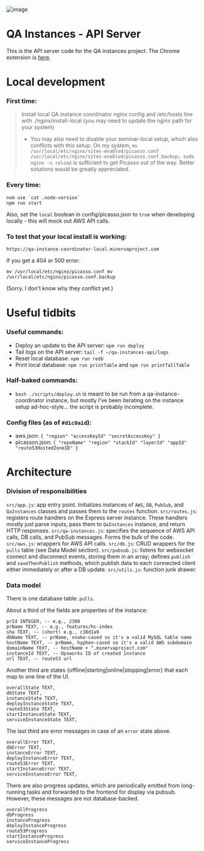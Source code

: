 ![image](https://cloud.githubusercontent.com/assets/2539761/25288498/197cfc4e-269c-11e7-923f-7e83fcd595ac.png)

# QA Instances - API Server

This is the API server code for the QA instances project.
The Chrome extension is [here](https://github.com/minervaproject/qa-instances-extension).

# Local development

### First time:
> Install local QA instance coordinator nginx config and /etc/hosts line with ./nginx/install-local (you may need to update the nginx path for your system)
> - You may also need to disable your seminar-local setup, which also conflicts with this setup. On my system, `mv /usr/local/etc/nginx/sites-enabled/picasso.conf /usr/local/etc/nginx/sites-enabled/picasso.conf.backup; sudo nginx -s reload` is sufficient to get Picasso out of the way. Better solutions would be greatly appreciated.

### Every time:
```
nvm use `cat .node-version`
npm run start
```
Also, set the `local` boolean in config/picasso.json to `true` when developing locally - this will mock out AWS API calls.

### To test that your local install is working:
```
https://qa-instance-coordinator-local.minervaproject.com
```

If you get a 404 or 500 error:
```
mv /usr/local/etc/nginx/picasso.conf mv /usr/local/etc/nginx/picasso.conf.backup
```
(Sorry. I don't know why they conflict yet.)

# Useful tidbits

### Useful commands:
* Deploy an update to the API server: `npm run deploy`
* Tail logs on the API server: `tail -f ~/qa-instances-api/logs`
* Reset local database: `npm run redb`
* Print local database: `npm run printTable` and `npm run printTallTable`

### Half-baked commands:
* `bash ./scripts/deploy.sh` is meant to be run from a qa-instance-coordinator instance, but mostly I've been iterating on the instance setup ad-hoc-style... the script is probably incomplete.

### Config files (as of `#d1c0a1d`):
* aws.json: `{ "region" "accessKeyId" "secretAccessKey" }`
* picasson.json: `{ "repoName" "region" "stackId" "layerId" "appId" "route53HostedZoneID" }`

# Architecture

### Division of responsibilities

`src/app.js`: app entry point. Initializes instances of `AWS`, `DB`, `PubSub`, and `QaInstances` classes and passes them to the `routes` function.
`src/routes.js`: registers route handlers on the Express server instance. These handlers mostly just parse inputs, pass them to `QaInstances` instance, and return HTTP responses.
`src/qa-instances.js`: specifies the sequence of AWS API calls, DB calls, and PubSub messages. Forms the bulk of the code.
`src/aws.js`: wrappers for AWS API calls.
`src/db.js`: CRUD wrappers for the `pulls` table (see Data Model section).
`src/pubsub.js`: listens for websocket connect and disconnect events, storing them in an array; defines `publish` and `saveThenPublish` methods, which publish data to each connected client either immediately or after a DB update.
`src/utils.js`: function junk drawer.

### Data model

There is one database table: `pulls`.

About a third of the fields are properties of the instance:
```
prId INTEGER, -- e.g., 2300
prName TEXT, -- e.g., features/hc-index
sha TEXT, -- (short) e.g., c38d1a9
dbName TEXT, -- prName, snake-cased so it's a valid MySQL table name
hostName TEXT, -- prName, hyphen-cased so it's a valid AWS subdomain
domainName TEXT, -- hostName + ".minervaproject.com"
instanceId TEXT, -- Opsworks ID of created instance
url TEXT, -- route53 url
```

Another third are states {offline|starting|online|stopping|error} that each map to one line of the UI.
```
overallState TEXT,
dbState TEXT,
instanceState TEXT,
deployInstanceState TEXT,
route53State TEXT,
startInstanceState TEXT,
serviceInstanceState TEXT,
```

The last third are error messages in case of an `error` state above.
```
overallError TEXT,
dbError TEXT,
instanceError TEXT,
deployInstanceError TEXT,
route53Error TEXT,
startInstanceError TEXT,
serviceInstanceError TEXT,
```

There are also progress updates, which are periodically emitted from long-running tasks and forwarded to the frontend for display via pubsub. However, these messages are not database-backed.
```
overallProgress
dbProgress
instanceProgress
deployInstanceProgress
route53Progress
startInstanceProgress
serviceInstanceProgress
```

